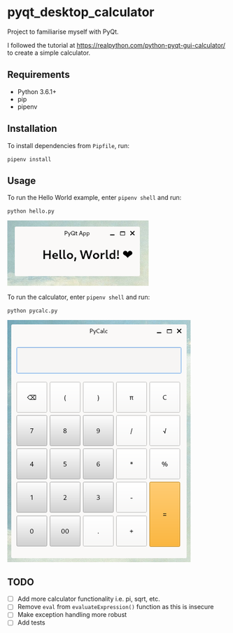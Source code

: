 # pyqt_desktop_calculator

Project to familiarise myself with PyQt.

I followed the tutorial at https://realpython.com/python-pyqt-gui-calculator/ to create a simple calculator.

## Requirements
- Python 3.6.1+
- pip
- pipenv

## Installation

To install dependencies from `Pipfile`, run:

```
pipenv install
```

## Usage

To run the Hello World example, enter `pipenv shell` and run:

```
python hello.py
```

![Hello, World](docs/hello_world_example.png)

To run the calculator, enter `pipenv shell` and run:

```
python pycalc.py
```

![pycalc](docs/pycalc.png)


## TODO
- [ ] Add more calculator functionality i.e. pi, sqrt, etc.
- [ ] Remove `eval` from `evaluateExpression()` function as this is insecure
- [ ] Make exception handling more robust
- [ ] Add tests

